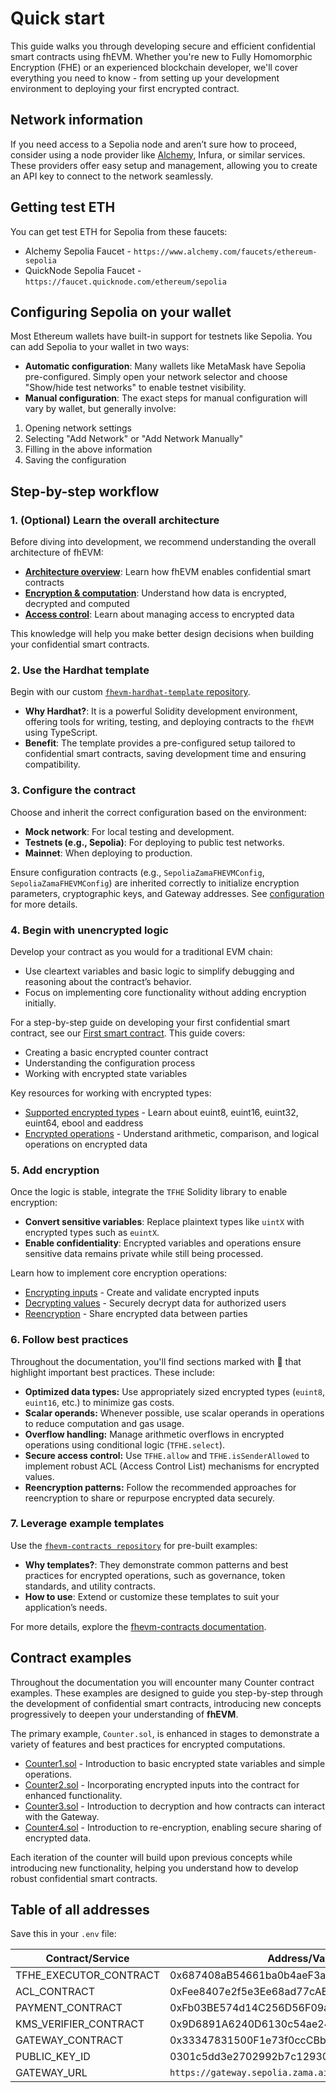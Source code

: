 # Quick start

This guide walks you through developing secure and efficient confidential smart contracts using fhEVM. Whether you're new to Fully Homomorphic Encryption (FHE) or an experienced blockchain developer, we'll cover everything you need to know - from setting up your development environment to deploying your first encrypted contract.

## Network information

If you need access to a Sepolia node and aren’t sure how to proceed, consider using a node provider like [Alchemy](https://www.alchemy.com/), Infura, or similar services. These providers offer easy setup and management, allowing you to create an API key to connect to the network seamlessly.

## Getting test ETH

You can get test ETH for Sepolia from these faucets:

- Alchemy Sepolia Faucet - `https://www.alchemy.com/faucets/ethereum-sepolia`
- QuickNode Sepolia Faucet - `https://faucet.quicknode.com/ethereum/sepolia`

## Configuring Sepolia on your wallet

Most Ethereum wallets have built-in support for testnets like Sepolia. You can add Sepolia to your wallet in two ways:

- **Automatic configuration**: Many wallets like MetaMask have Sepolia pre-configured. Simply open your network selector and choose "Show/hide test networks" to enable testnet visibility.
- **Manual configuration**: The exact steps for manual configuration will vary by wallet, but generally involve:

1. Opening network settings
2. Selecting "Add Network" or "Add Network Manually"
3. Filling in the above information
4. Saving the configuration

## Step-by-step workflow

### 1. (Optional) Learn the overall architecture

Before diving into development, we recommend understanding the overall architecture of fhEVM:

- [**Architecture overview**](../smart_contracts/architecture_overview.md): Learn how fhEVM enables confidential smart contracts
- [**Encryption & computation**](../smart_contracts/d_re_ecrypt_compute.md): Understand how data is encrypted, decrypted and computed
- [**Access control**](../smart_contracts/acl): Learn about managing access to encrypted data

This knowledge will help you make better design decisions when building your confidential smart contracts.

### 2. Use the Hardhat template

Begin with our custom [`fhevm-hardhat-template` repository](https://github.com/zama-ai/fhevm-hardhat-template).

- **Why Hardhat?**: It is a powerful Solidity development environment, offering tools for writing, testing, and deploying contracts to the `fhEVM` using TypeScript.
- **Benefit**: The template provides a pre-configured setup tailored to confidential smart contracts, saving development time and ensuring compatibility.

### 3. Configure the contract

Choose and inherit the correct configuration based on the environment:

- **Mock network**: For local testing and development.
- **Testnets (e.g., Sepolia)**: For deploying to public test networks.
- **Mainnet**: When deploying to production.

Ensure configuration contracts (e.g., `SepoliaZamaFHEVMConfig`, `SepoliaZamaFHEVMConfig`) are inherited correctly to initialize encryption parameters, cryptographic keys, and Gateway addresses. See [configuration](../smart_contracts/configure.md) for more details.

### 4. Begin with unencrypted logic

Develop your contract as you would for a traditional EVM chain:

- Use cleartext variables and basic logic to simplify debugging and reasoning about the contract’s behavior.
- Focus on implementing core functionality without adding encryption initially.

For a step-by-step guide on developing your first confidential smart contract, see our [First smart contract](../fundamentals/first_smart_contract.md). This guide covers:

- Creating a basic encrypted counter contract
- Understanding the configuration process
- Working with encrypted state variables

Key resources for working with encrypted types:

- [Supported encrypted types](../smart_contracts/types.md) - Learn about euint8, euint16, euint32, euint64, ebool and eaddress
- [Encrypted operations](../smart_contracts/operations.md) - Understand arithmetic, comparison, and logical operations on encrypted data

### 5. Add encryption

Once the logic is stable, integrate the `TFHE` Solidity library to enable encryption:

- **Convert sensitive variables**: Replace plaintext types like `uintX` with encrypted types such as `euintX`.
- **Enable confidentiality**: Encrypted variables and operations ensure sensitive data remains private while still being processed.

Learn how to implement core encryption operations:

- [Encrypting inputs](../smart_contracts/inputs.md) - Create and validate encrypted inputs
- [Decrypting values](../smart_contracts/decryption/decrypt.md) - Securely decrypt data for authorized users
- [Reencryption](../smart_contracts/decryption/reencryption.md) - Share encrypted data between parties

### 6. Follow best practices

Throughout the documentation, you'll find sections marked with 🔧 that highlight important best practices. These include:

- **Optimized data types:** Use appropriately sized encrypted types (`euint8`, `euint16`, etc.) to minimize gas costs.
- **Scalar operands:** Whenever possible, use scalar operands in operations to reduce computation and gas usage.
- **Overflow handling:** Manage arithmetic overflows in encrypted operations using conditional logic (`TFHE.select`).
- **Secure access control:** Use `TFHE.allow` and `TFHE.isSenderAllowed` to implement robust ACL (Access Control List) mechanisms for encrypted values.
- **Reencryption patterns:** Follow the recommended approaches for reencryption to share or repurpose encrypted data securely.

### 7. Leverage example templates

Use the [`fhevm-contracts repository`](https://github.com/zama-ai/fhevm-contracts) for pre-built examples:

- **Why templates?**: They demonstrate common patterns and best practices for encrypted operations, such as governance, token standards, and utility contracts.
- **How to use**: Extend or customize these templates to suit your application’s needs.

For more details, explore the [fhevm-contracts documentation](../smart_contracts/contracts.md).

## Contract examples

Throughout the documentation you will encounter many Counter contract examples. These examples are designed to guide you step-by-step through the development of confidential smart contracts, introducing new concepts progressively to deepen your understanding of **fhEVM**.

The primary example, `Counter.sol`, is enhanced in stages to demonstrate a variety of features and best practices for encrypted computations.

- [Counter1.sol](../fundamentals/first_smart_contract.md#your-first-smart-contract) - Introduction to basic encrypted state variables and simple operations.
- [Counter2.sol](../smart_contracts/inputs.md#upgrade-of-our-counter-contract) - Incorporating encrypted inputs into the contract for enhanced functionality.
- [Counter3.sol](../smart_contracts/decryption/decrypt.md#applying-decryption-to-the-counter-example) - Introduction to decryption and how contracts can interact with the Gateway.
- [Counter4.sol](../smart_contracts/decryption/reencryption.md#applying-re-encryption-to-the-counter-example) - Introduction to re-encryption, enabling secure sharing of encrypted data.

Each iteration of the counter will build upon previous concepts while introducing new functionality, helping you understand how to develop robust confidential smart contracts.

## Table of all addresses

Save this in your `.env` file:

| Contract/Service       | Address/Value                              |
| ---------------------- | ------------------------------------------ |
| TFHE_EXECUTOR_CONTRACT | 0x687408aB54661ba0b4aeF3a44156c616c6955E07 |
| ACL_CONTRACT           | 0xFee8407e2f5e3Ee68ad77cAE98c434e637f516e5 |
| PAYMENT_CONTRACT       | 0xFb03BE574d14C256D56F09a198B586bdfc0A9de2 |
| KMS_VERIFIER_CONTRACT  | 0x9D6891A6240D6130c54ae243d8005063D05fE14b |
| GATEWAY_CONTRACT       | 0x33347831500F1e73f0ccCBb95c9f86B94d7b1123 |
| PUBLIC_KEY_ID          | 0301c5dd3e2702992b7c12930b7d4defeaaa52cf   |
| GATEWAY_URL            | `https://gateway.sepolia.zama.ai/`         |
